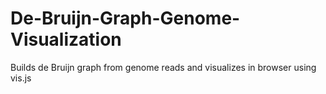 # De-Bruijn-Graph-Genome-Visualization
Builds de Bruijn graph from genome reads and visualizes in browser using vis.js
